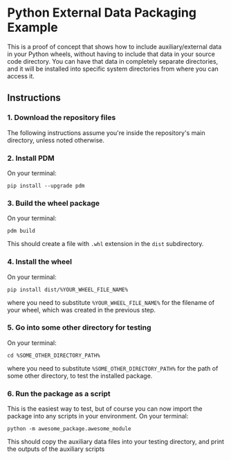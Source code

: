 # Python External Data Packaging Example

This is a proof of concept that shows how to include auxiliary/external data in your Python wheels, without having to include that data in your source code directory.
You can have that data in completely separate directories, and it will be installed into specific system directories from where you can access it.

## Instructions

### 1. Download the repository files
The following instructions assume you're inside the repository's main directory, unless noted otherwise.


### 2. Install PDM
On your terminal:

`pip install --upgrade pdm`


### 3. Build the wheel package
On your terminal:

`pdm build`

This should create a file with `.whl` extension in the `dist` subdirectory.


### 4. Install the wheel
On your terminal:

`pip install dist/%YOUR_WHEEL_FILE_NAME%`

where you need to substitute `%YOUR_WHEEL_FILE_NAME%` for the filename of your wheel, which was created in the previous step.


### 5. Go into some other directory for testing
On your terminal:

`cd %SOME_OTHER_DIRECTORY_PATH%`

where you need to substitute `%SOME_OTHER_DIRECTORY_PATH%` for the path of some other directory, to test the installed package.


### 6. Run the package as a script
This is the easiest way to test, but of course you can now import the package into any scripts in your environment.
On your terminal:

`python -m awesome_package.awesome_module`

This should copy the auxiliary data files into your testing directory, and print the outputs of the auxiliary scripts

